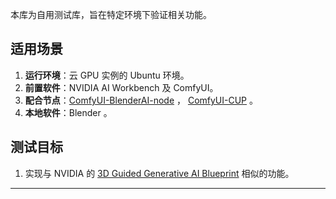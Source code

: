 本库为自用测试库，旨在特定环境下验证相关功能。

## 适用场景

1.  **运行环境**：云 GPU 实例的 Ubuntu 环境。
2.  **前置软件**：NVIDIA AI Workbench 及 ComfyUI。
3.  **配合节点**：[ComfyUI-BlenderAI-node](https://github.com/AIGODLIKE/ComfyUI-BlenderAI-node) ， [ComfyUI-CUP](https://github.com/AIGODLIKE/ComfyUI-CUP) 。
4.  **本地软件**：Blender 。

## 测试目标

1.  实现与 NVIDIA 的 [3D Guided Generative AI Blueprint](https://build.nvidia.com/nvidia/genai-3d-guided) 相似的功能。

---